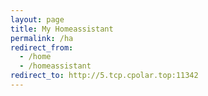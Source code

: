 ```yaml
---
layout: page
title: My Homeassistant
permalink: /ha
redirect_from:
  - /home
  - /homeassistant
redirect_to: http://5.tcp.cpolar.top:11342
---
```

